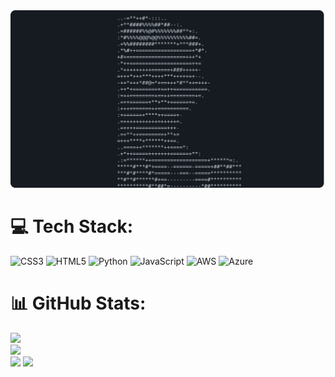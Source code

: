<a href="https://github.com/WojtekSzymanek/WojtekSzymanek">
  <picture>
    <source media="(prefers-color-scheme: dark)" srcset="https://raw.githubusercontent.com/WojtekSzymanek/WojtekSzymanek/main/dark_mode.svg">
    <img alt="WojtekSzymanek GitHub Profile README" src="https://raw.githubusercontent.com/WojtekSzymanek/WojtekSzymanek/main/dark_mode.svg">
  </picture>
</a>

# 💻 Tech Stack:
![CSS3](https://img.shields.io/badge/css3-%231572B6.svg?style=plastic&logo=css3&logoColor=white) ![HTML5](https://img.shields.io/badge/html5-%23E34F26.svg?style=plastic&logo=html5&logoColor=white) ![Python](https://img.shields.io/badge/python-3670A0?style=plastic&logo=python&logoColor=ffdd54) ![JavaScript](https://img.shields.io/badge/javascript-%23323330.svg?style=plastic&logo=javascript&logoColor=%23F7DF1E) ![AWS](https://img.shields.io/badge/AWS-%23FF9900.svg?style=plastic&logo=amazon-aws&logoColor=white) ![Azure](https://img.shields.io/badge/azure-%230072C6.svg?style=plastic&logo=microsoftazure&logoColor=white)
# 📊 GitHub Stats:
![](https://github-readme-stats.vercel.app/api?username=WojtekSzymanek&theme=dark&hide_border=false&include_all_commits=false&count_private=false)<br/>
![](https://github-readme-streak-stats.herokuapp.com/?user=WojtekSzymanek&theme=dark&hide_border=false)<br/>
![](https://github-readme-stats.vercel.app/api/top-langs/?username=WojtekSzymanek&theme=dark&hide_border=false&include_all_commits=false&count_private=false&layout=compact)
[![](https://visitcount.itsvg.in/api?id=WojtekSzymanek&icon=0&color=0)](https://visitcount.itsvg.in)

